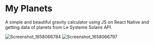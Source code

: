 # My Planets

A simple and beautiful gravity calculator using JS on React Native and getting data of planets from Le Systeme Solaire API.

![Screenshot_1658066784](https://user-images.githubusercontent.com/19862234/179402373-6bb7f067-19de-4479-b553-e897f87aed08.png)
![Screenshot_1658066797](https://user-images.githubusercontent.com/19862234/179402374-fd72946c-8c13-4d6a-abe6-29750d44982e.png)
